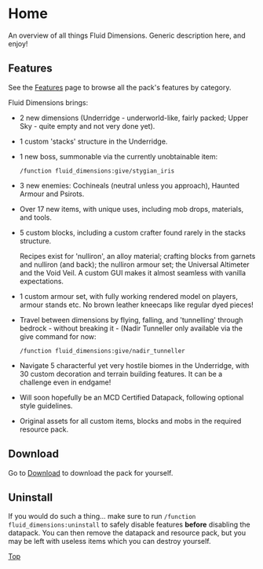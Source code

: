 # Home

An overview of all things Fluid Dimensions. Generic description here, and enjoy!

## Features

See the [Features](/features) page to browse all the pack's features by category.

Fluid Dimensions brings:

-   2 new dimensions (Underridge - underworld-like, fairly packed; Upper Sky - quite empty and not very done yet).
-   1 custom 'stacks' structure in the Underridge.
-   1 new boss, summonable via the currently unobtainable item:
    
    `/function fluid_dimensions:give/stygian_iris`
-   3 new enemies: Cochineals (neutral unless you approach), Haunted Armour and Psirots.
-   Over 17 new items, with unique uses, including mob drops, materials, and tools.
-   5 custom blocks, including a custom crafter found rarely in the stacks structure.
    
    Recipes exist for 'nulliron', an alloy material; crafting blocks from garnets and nulliron (and back); the nulliron armour set; the Universal Altimeter and the Void Veil. A custom GUI makes it almost seamless with vanilla expectations.
-   1 custom armour set, with fully working rendered model on players, armour stands etc. No brown leather kneecaps like regular dyed pieces!
    
-   Travel between dimensions by flying, falling, and 'tunnelling' through bedrock - without breaking it - (Nadir Tunneller only available via the give command for now:
    
    `/function fluid_dimensions:give/nadir_tunneller`
    
-   Navigate 5 characterful yet very hostile biomes in the Underridge, with 30 custom decoration and terrain building features. It can be a challenge even in endgame!
    
-   Will soon hopefully be an MCD Certified Datapack, following optional style guidelines.
    
-   Original assets for all custom items, blocks and mobs in the required resource pack.

## Download

Go to [Download](/docs/download) to download the pack for yourself.

## Uninstall

If you would do such a thing... make sure to run `/function fluid_dimensions:uninstall`
to safely disable features __before__ disabling the datapack. You can then remove the datapack
and resource pack, but you may be left with useless items which you can destroy yourself.

[Top](#home)
